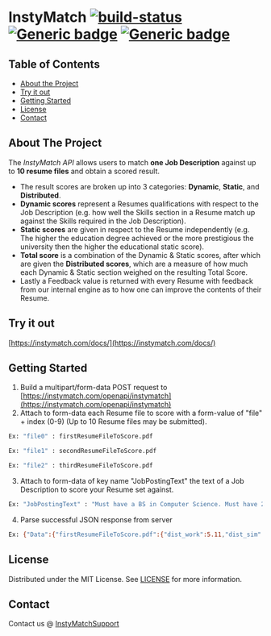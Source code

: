 # InstyMatch [![build-status](https://travis-ci.com/backslash-f/aescryptable.svg?branch=master)](https://travis-ci.com/backslash-f/aescryptable) [![Generic badge](https://img.shields.io/badge/License-MIT-green.svg)](https://github.com/wlanalysis2017/InstyMatchAPI/blob/master/LICENSE.txt) [![Generic badge](https://img.shields.io/badge/Version-1.0.0-blue.svg)](https://shields.io/)


## Table of Contents

* [About the Project](#about-the-project)
* [Try it out](#try-it-out)
* [Getting Started](#getting-started)
* [License](#license)
* [Contact](#contact)


## About The Project


The *InstyMatch API* allows users to match **one Job Description** against up to **10 resume files** and obtain a scored result. 
*  The result scores are broken up into 3 categories: **Dynamic**, **Static**, and **Distributed**. 
* **Dynamic scores** represent a Resumes qualifications with respect to the Job Description (e.g. how well the Skills section in a Resume match up against the Skills required in the Job Description). 
* **Static scores** are given in respect to the Resume independently (e.g. The higher the education degree achieved or the more prestigious the university then the higher the educational static score). 
* **Total score** is a combination of the Dynamic & Static scores, after which are given the **Distributed scores**, which are a measure of how much each Dynamic & Static section weighed on the resulting Total Score. 
* Lastly a Feedback value is returned with every Resume with feedback from our internal engine as to how one can improve the contents of their Resume.

## Try it out
[https://instymatch.com/docs/](https://instymatch.com/docs/)

## Getting Started

1. Build a multipart/form-data POST request to [https://instymatch.com/openapi/instymatch](https://instymatch.com/openapi/instymatch)
2. Attach to form-data each Resume file to score with a form-value of "file" + index (0-9) (Up to 10 Resume files may be submitted).
```sh
Ex: "file0" : firstResumeFileToScore.pdf
```
```sh
Ex: "file1" : secondResumeFileToScore.pdf
```
```sh
Ex: "file2" : thirdResumeFileToScore.pdf
```
3. Attach to form-data of key name "JobPostingText" the text of a Job Description to score your Resume set against.
```sh
Ex: "JobPostingText" : "Must have a BS in Computer Science. Must have 2+ years of experience ..."
```
4. Parse successful JSON response from server
```sh
Ex: {"Data":{"firstResumeFileToScore.pdf":{"dist_work":5.11,"dist_sim":61.64,"dist_skill":16.08,"dist_github":5.17,"dist_educ":12,"static_educ":48.37,"static_github":70,"static_sim":15.52,"static_skill":89,"static_work":24.98,"dynamic_sim":65.13,"dynamic_skill":51.6,"dynamic_work":0,"dynamic_github":25,"total":66.55,"feedback":"The total score of this resume is ranked 42.24% in our database. The ranking among other resumes for total scores (static \u0026 dynamic) of education: 64.81%, skill: 92.94%, work experience: 0.45%, and similarity to job description: 17.34%.  The number of tech-related skills are good and higher than other similar resumes. The static skill score is good. The static score for work experience is low compared to other similar resumes. Adding more action words, work exprience years, and specific tech-related company names to the resume can increase this score."},"secondResumeFileToScore.pdf":{"dist_work":5.11,"dist_sim":61.64,"dist_skill":16.08,"dist_github":5.17,"dist_educ":12,"static_educ":48.37,"static_github":70,"static_sim":15.52,"static_skill":89,"static_work":24.98,"dynamic_sim":65.13,"dynamic_skill":51.6,"dynamic_work":0,"dynamic_github":25,"total":66.55,"feedback":"The total score of this resume is ranked 42.24% in our database. The ranking among other resumes for total scores (static \u0026 dynamic) of education: 64.81%, skill: 92.94%, work experience: 0.45%, and similarity to job description: 17.34%.  The number of tech-related skills are good and higher than other similar resumes. The static skill score is good. The static score for work experience is low compared to other similar resumes. Adding more action words, work exprience years, and specific tech-related company names to the resume can increase this score."},"thirdResumeFileToScore.pdf":{"dist_work":5.11,"dist_sim":61.64,"dist_skill":16.08,"dist_github":5.17,"dist_educ":12,"static_educ":48.37,"static_github":70,"static_sim":15.52,"static_skill":89,"static_work":24.98,"dynamic_sim":65.13,"dynamic_skill":51.6,"dynamic_work":0,"dynamic_github":25,"total":66.55,"feedback":"The total score of this resume is ranked 42.24% in our database. The ranking among other resumes for total scores (static \u0026 dynamic) of education: 64.81%, skill: 92.94%, work experience: 0.45%, and similarity to job description: 17.34%.  The number of tech-related skills are good and higher than other similar resumes. The static skill score is good. The static score for work experience is low compared to other similar resumes. Adding more action words, work exprience years, and specific tech-related company names to the resume can increase this score."}},"ErrorMessage":"","Message":"Success","Code":200}
```

## License

Distributed under the MIT License. See [LICENSE](https://github.com/wlanalysis2017/InstyMatchAPI/blob/master/LICENSE.txt) for more information.

## Contact

Contact us @ [InstyMatchSupport](yevgeniy.vasilyev@wailiantech.com)
